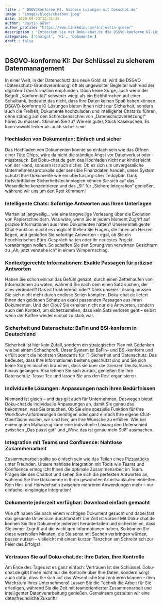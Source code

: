 ```yaml
---
title : " DSGVOkonforme KI: Sichere Lösungen mit Dokuchat.de"
image : "images/blogs/chatbox.jpeg"
date: 2020-09-23T12:31:35
author: "Justin Güse"
author_profile: "https://www.linkedin.com/in/justin-guese/"
description : "Entdecken Sie mit Doku-chat.de die DSGVO-konforme KI-Lösung für Ihr Unternehmen! Chatten Sie mit Dokumenten, erhalten Sie präzise Antworten und sichern Sie sich Ihr Wissen."
categories: ['Chatgpt', 'KI', 'Dokumente']
draft : false
---
```


## DSGVO-konforme KI: Der Schlüssel zu sicherem Datenmanagement  

In einer Welt, in der Datenschutz das neue Gold ist, wird die DSGVO (Datenschutz-Grundverordnung) oft als ungewollter Begleiter während der digitalen Transformation empfunden. Doch keine Sorge, auch wenn der Begriff „Konformität“ schwerer wiegt als ein Eichhörnchen auf einer Schulbank, bedeutet das nicht, dass Ihre Daten keinen Spaß haben können. DSGVO-konforme KI-Lösungen bieten Ihnen nicht nur Sicherheit, sondern auch die Freiheit, Dokumente hochzuladen und intelligente Chats zu führen, ohne ständig auf den Schreckensschrei von „Datenschutzverletzung!“ hören zu müssen. Stimmen Sie zu? Wie ein gutes Stück Käsekuchen: Es kann sowohl lecker als auch sicher sein!

### Hochladen von Dokumenten: Einfach und sicher  

Das Hochladen von Dokumenten könnte so einfach sein wie das Öffnen einer Tüte Chips, wäre da nicht die ständige Angst vor Datenverlust oder -missbrauch. Bei Doku-chat.de geht das Hochladen nicht nur kinderleicht von der Hand, sondern ist auch sicher. Ob es sich um unvergessliche Unternehmensprotokolle oder sensible Finanzdaten handelt, unser System schützt Ihre Dokumente wie ein überfürsorglicher Teddybär. Dank fortschrittlicher Sicherheitstechnologien können Sie sich auf das Wesentliche konzentrieren und das „SI“ für „Sichere Integration“ genießen, während wir uns um den Rest kümmern!

### Intelligente Chats: Sofortige Antworten aus Ihren Unterlagen  

Warten ist langweilig… wie eine langweilige Vorlesung über die Evolution von Papierschneidern. Was wäre, wenn Sie in jedem Moment Zugriff auf präzise Informationen aus Ihren Dokumenten hätten? Unsere intelligente Chat-Funktion macht es möglich! Stellen Sie Fragen, die Ihnen am Herzen liegen, und genießen Sie sofortige Antworten – egal, ob Sie ein heuchlerisches Büro-Gespräch halten oder Ihr neuestes Projekt voranbringen wollen. So schaffen Sie den Sprung von verwirrten Gesichtern zu „Ah, jetzt verstehe ich“ in einem Wimpernschlag.

### Kontextgerechte Informationen: Exakte Passagen für präzise Antworten  

Haben Sie schon einmal das Gefühl gehabt, durch einen Zettelhaufen von Informationen zu waten, während Sie nach dem einen Satz suchen, der alles verändert? Das ist frustrierend, oder? Dank unserer Lösung müssen Sie sich nicht mehr durch endlose Seiten kämpfen. Doku-chat.de liefert Ihnen den goldenen Schatz an exakt passenden Passagen aus Ihren Dokumenten. Und der Clou? Sie erhalten nicht nur die Antworten, sondern auch den Kontext, um sicherzustellen, dass kein Satz verloren geht – selbst wenn der Kaffee wieder einmal zu stark war.

### Sicherheit und Datenschutz: BaFin und BSI-konform in Deutschland  

Sicherheit ist hier kein Zufall, sondern ein strategischer Plan mit Gedanken wie bei einem Schachprofi. Unser System ist BaFin- und BSI-konform und erfüllt somit die höchsten Standards für IT-Sicherheit und Datenschutz. Das bedeutet, dass Ihre Informationen bestens geschützt sind und Sie sich keine Sorgen machen brauchen, dass sie über die Grenzen Deutschlands hinaus gelangen. Also lehnen Sie sich zurück, genießen Sie Ihre Datenschutz-Tasse Tee und lassen Sie uns den Rest organisieren.

### Individuelle Lösungen: Anpassungen nach Ihren Bedürfnissen  

Niemand ist gleich – und das gilt auch für Unternehmen. Deswegen bietet Doku-chat.de individuelle Anpassungen an, damit Sie genau das bekommen, was Sie brauchen. Ob Sie eine spezielle Funktion für Ihre Workflow-Anforderungen benötigen oder ganz einfach Ihre eigene Chat-Oberfläche wollen, wir sind hier, um Ihre Wünsche zu erfüllen. Wie bei einem guten Maßanzug kann eine individuelle Lösung den Unterschied zwischen „Das passt gut“ und „Wow, das ist genau mein Stil!“ ausmachen.

### Integration mit Teams und Confluence: Nahtlose Zusammenarbeit  

Zusammenarbeit sollte so einfach sein wie das Teilen eines Pizzastücks unter Freunden. Unsere nahtlose Integration mit Tools wie Teams und Confluence ermöglicht Ihnen die optimale Zusammenarbeit im Team. Fragen Sie den Chatbot und sehen Sie sich die perfekten Antworten an, während Sie Ihre Dokumente in Ihren gewohnten Arbeitsabläufen einbetten. Kein Hin- und Herwechseln zwischen mehreren Anwendungen mehr – nur einfache, eingängige Integration!

### Dokumente jederzeit verfügbar: Download einfach gemacht  

Wie oft haben Sie nach einem wichtigen Dokument gesucht und dabei fast das gesamte Universum durchforstet? Die Zeit ist vorbei! Mit Doku-chat.de können Sie Ihre Dokumente jederzeit herunterladen und sicherstellen, dass Sie immer Zugriff auf die wichtigen Informationen haben. So können Sie diese wertvollen Minuten, die Sie sonst mit Suchen verbringen würden, besser nutzen – vielleicht mit einem kurzen Tänzchen am Schreibtisch zur Feier des Erfolgs!

### Vertrauen Sie auf Doku-chat.de: Ihre Daten, Ihre Kontrolle  

Am Ende des Tages ist es ganz einfach: Vertrauen ist der Schlüssel. Doku-chat.de gibt Ihnen nicht nur die Kontrolle über Ihre Daten, sondern sorgt auch dafür, dass Sie sich auf das Wesentliche konzentrieren können – dem Wachstum Ihres Unternehmens! Lassen Sie die Technik die Arbeit für Sie erledigen, während Sie die Zeit mit teamorientierter Zusammenarbeit und intelligenter Datenverarbeitung genießen. Gemeinsam gestalten wir eine datenfreundliche Zukunft!